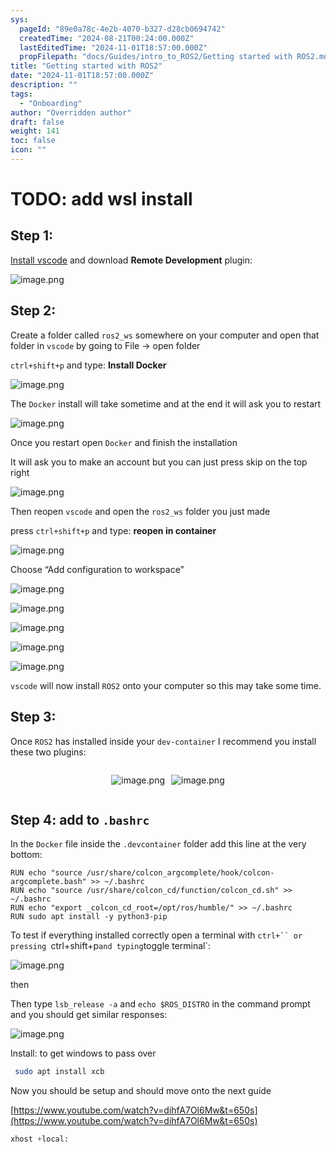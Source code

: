 ```yaml
---
sys:
  pageId: "89e0a78c-4e2b-4070-b327-d28cb0694742"
  createdTime: "2024-08-21T00:24:00.000Z"
  lastEditedTime: "2024-11-01T18:57:00.000Z"
  propFilepath: "docs/Guides/intro_to_ROS2/Getting started with ROS2.md"
title: "Getting started with ROS2"
date: "2024-11-01T18:57:00.000Z"
description: ""
tags:
  - "Onboarding"
author: "Overridden author"
draft: false
weight: 141
toc: false
icon: ""
---
```


# TODO: add wsl install

## Step 1:

[Install vscode](https://code.visualstudio.com/download) and download **Remote Development** plugin:

![image.png](https://prod-files-secure.s3.us-west-2.amazonaws.com/d518164a-d88e-44d1-a4ee-3adb3bd8bce0/efb52993-1881-4a40-b95e-6f020334f022/image.png?X-Amz-Algorithm=AWS4-HMAC-SHA256&X-Amz-Content-Sha256=UNSIGNED-PAYLOAD&X-Amz-Credential=ASIAZI2LB4665VVSNFU5%2F20250406%2Fus-west-2%2Fs3%2Faws4_request&X-Amz-Date=20250406T040955Z&X-Amz-Expires=3600&X-Amz-Security-Token=IQoJb3JpZ2luX2VjEMT%2F%2F%2F%2F%2F%2F%2F%2F%2F%2FwEaCXVzLXdlc3QtMiJIMEYCIQC3HE6u32RFZqdyTMN5S5VfYXoRqnNJeUwYnszTFliV5gIhAKVRDCWNTeJeZBV4mEohyKlud59UEJ3MCadXOqYp6McDKv8DCD0QABoMNjM3NDIzMTgzODA1Igzd0v%2BTH630UNRKmVUq3AOPIZxUpEDnc%2F0WQDmHPQCX8wq5MxKe%2FKz853UjzNhSLOflGvqxzxpGGRxXsQyJverxtf%2FkWb5yNFohjVRvFN6ryujC%2Bg4jDy7L7OxQb9KihmMlB8XdbbFL%2FJIM8oR279sVJLnfadGt3cz72STh0R27sKaS21oT1h0ESVGSWlbZw1aYvIpdQ5UQA08TwW4J6gtgz0D%2F1T4Vjr%2BDzFpRRJO1JNinH5I%2F9iOua1ZcxnAUNEoHjkcRtZbnu40rPLmFAB%2F88jFVeHG2khsj9vX4Ja2L8SwdyUU3qziF7HHxDlAY%2B9%2FHWp4g42CZdhnTjioQRNxYDpDWbfdDAfWwCqaRl9DCPCc%2Fgb%2BO5nj%2BZq6sZ23JxEqBlQlr4mNKNSe4wjgD%2FHNMv3iGzfCUOkl%2BWlTGldo01tzreeVAfq9aF%2F5pYkoIqr%2Bf2IOhA1%2BaU1wFhxCaI1MZb1iCbgM0262s2ZSdNyirOZ7WYpLBgSvrqq667j6rH7s4NscFC%2FlGOkhR1qWW2NpDo5sW5j%2FQWycdJlZ%2FzUiIZsuLEBEO5JulyA9jClOThD0xKdrgdkHPrUTlJhWsKLd3XolGX96fE7H7t22GjUcCXZgcnW%2B58am%2BMvsyafKt0iBrC%2Fqyh%2B%2F0S0eSITDE58e%2FBjqkAaFsB00XlZTgyFoYcIhGW%2Fnot1Hwn86FakL%2FY7XSTYctgCJXU97cQ98VEuEhQNb%2FdxhCW9N48kQdOMnP2d5EhlnmyPdI6Ml7N8xIQPbwQoJrXboMxJKiyH0k44I5Tr6ZUvytoRVTVFU7qG%2F3h58BnXzY1a%2FSuwU77kJkHvGhxJAvdumqcqFRTJlDPYLLwY8YyL%2BITCTCLjPI30X1D1rrNuWuZt0w&X-Amz-Signature=4a1d7666f202aa65c29e19377cd2b3dd6af7352223109fc1d872bde9bccde57a&X-Amz-SignedHeaders=host&x-id=GetObject)

## Step 2:

Create a folder called `ros2_ws` somewhere on your computer and open that folder in `vscode` by going to File → open folder 

`ctrl+shift+p` and type: **Install Docker**

![image.png](https://prod-files-secure.s3.us-west-2.amazonaws.com/d518164a-d88e-44d1-a4ee-3adb3bd8bce0/2269dc0e-1cd5-47ff-bceb-c04ad9b2eab0/image.png?X-Amz-Algorithm=AWS4-HMAC-SHA256&X-Amz-Content-Sha256=UNSIGNED-PAYLOAD&X-Amz-Credential=ASIAZI2LB4665VVSNFU5%2F20250406%2Fus-west-2%2Fs3%2Faws4_request&X-Amz-Date=20250406T040955Z&X-Amz-Expires=3600&X-Amz-Security-Token=IQoJb3JpZ2luX2VjEMT%2F%2F%2F%2F%2F%2F%2F%2F%2F%2FwEaCXVzLXdlc3QtMiJIMEYCIQC3HE6u32RFZqdyTMN5S5VfYXoRqnNJeUwYnszTFliV5gIhAKVRDCWNTeJeZBV4mEohyKlud59UEJ3MCadXOqYp6McDKv8DCD0QABoMNjM3NDIzMTgzODA1Igzd0v%2BTH630UNRKmVUq3AOPIZxUpEDnc%2F0WQDmHPQCX8wq5MxKe%2FKz853UjzNhSLOflGvqxzxpGGRxXsQyJverxtf%2FkWb5yNFohjVRvFN6ryujC%2Bg4jDy7L7OxQb9KihmMlB8XdbbFL%2FJIM8oR279sVJLnfadGt3cz72STh0R27sKaS21oT1h0ESVGSWlbZw1aYvIpdQ5UQA08TwW4J6gtgz0D%2F1T4Vjr%2BDzFpRRJO1JNinH5I%2F9iOua1ZcxnAUNEoHjkcRtZbnu40rPLmFAB%2F88jFVeHG2khsj9vX4Ja2L8SwdyUU3qziF7HHxDlAY%2B9%2FHWp4g42CZdhnTjioQRNxYDpDWbfdDAfWwCqaRl9DCPCc%2Fgb%2BO5nj%2BZq6sZ23JxEqBlQlr4mNKNSe4wjgD%2FHNMv3iGzfCUOkl%2BWlTGldo01tzreeVAfq9aF%2F5pYkoIqr%2Bf2IOhA1%2BaU1wFhxCaI1MZb1iCbgM0262s2ZSdNyirOZ7WYpLBgSvrqq667j6rH7s4NscFC%2FlGOkhR1qWW2NpDo5sW5j%2FQWycdJlZ%2FzUiIZsuLEBEO5JulyA9jClOThD0xKdrgdkHPrUTlJhWsKLd3XolGX96fE7H7t22GjUcCXZgcnW%2B58am%2BMvsyafKt0iBrC%2Fqyh%2B%2F0S0eSITDE58e%2FBjqkAaFsB00XlZTgyFoYcIhGW%2Fnot1Hwn86FakL%2FY7XSTYctgCJXU97cQ98VEuEhQNb%2FdxhCW9N48kQdOMnP2d5EhlnmyPdI6Ml7N8xIQPbwQoJrXboMxJKiyH0k44I5Tr6ZUvytoRVTVFU7qG%2F3h58BnXzY1a%2FSuwU77kJkHvGhxJAvdumqcqFRTJlDPYLLwY8YyL%2BITCTCLjPI30X1D1rrNuWuZt0w&X-Amz-Signature=35f78a66e3e1f1557359785a657b4cf0a8f251455da8dc06b8cd768ea6218748&X-Amz-SignedHeaders=host&x-id=GetObject)

The `Docker` install will take sometime and at the end it will ask you to restart

![image.png](https://prod-files-secure.s3.us-west-2.amazonaws.com/d518164a-d88e-44d1-a4ee-3adb3bd8bce0/ed233f78-be33-4b1f-b89c-9c346c0e961e/image.png?X-Amz-Algorithm=AWS4-HMAC-SHA256&X-Amz-Content-Sha256=UNSIGNED-PAYLOAD&X-Amz-Credential=ASIAZI2LB4665VVSNFU5%2F20250406%2Fus-west-2%2Fs3%2Faws4_request&X-Amz-Date=20250406T040955Z&X-Amz-Expires=3600&X-Amz-Security-Token=IQoJb3JpZ2luX2VjEMT%2F%2F%2F%2F%2F%2F%2F%2F%2F%2FwEaCXVzLXdlc3QtMiJIMEYCIQC3HE6u32RFZqdyTMN5S5VfYXoRqnNJeUwYnszTFliV5gIhAKVRDCWNTeJeZBV4mEohyKlud59UEJ3MCadXOqYp6McDKv8DCD0QABoMNjM3NDIzMTgzODA1Igzd0v%2BTH630UNRKmVUq3AOPIZxUpEDnc%2F0WQDmHPQCX8wq5MxKe%2FKz853UjzNhSLOflGvqxzxpGGRxXsQyJverxtf%2FkWb5yNFohjVRvFN6ryujC%2Bg4jDy7L7OxQb9KihmMlB8XdbbFL%2FJIM8oR279sVJLnfadGt3cz72STh0R27sKaS21oT1h0ESVGSWlbZw1aYvIpdQ5UQA08TwW4J6gtgz0D%2F1T4Vjr%2BDzFpRRJO1JNinH5I%2F9iOua1ZcxnAUNEoHjkcRtZbnu40rPLmFAB%2F88jFVeHG2khsj9vX4Ja2L8SwdyUU3qziF7HHxDlAY%2B9%2FHWp4g42CZdhnTjioQRNxYDpDWbfdDAfWwCqaRl9DCPCc%2Fgb%2BO5nj%2BZq6sZ23JxEqBlQlr4mNKNSe4wjgD%2FHNMv3iGzfCUOkl%2BWlTGldo01tzreeVAfq9aF%2F5pYkoIqr%2Bf2IOhA1%2BaU1wFhxCaI1MZb1iCbgM0262s2ZSdNyirOZ7WYpLBgSvrqq667j6rH7s4NscFC%2FlGOkhR1qWW2NpDo5sW5j%2FQWycdJlZ%2FzUiIZsuLEBEO5JulyA9jClOThD0xKdrgdkHPrUTlJhWsKLd3XolGX96fE7H7t22GjUcCXZgcnW%2B58am%2BMvsyafKt0iBrC%2Fqyh%2B%2F0S0eSITDE58e%2FBjqkAaFsB00XlZTgyFoYcIhGW%2Fnot1Hwn86FakL%2FY7XSTYctgCJXU97cQ98VEuEhQNb%2FdxhCW9N48kQdOMnP2d5EhlnmyPdI6Ml7N8xIQPbwQoJrXboMxJKiyH0k44I5Tr6ZUvytoRVTVFU7qG%2F3h58BnXzY1a%2FSuwU77kJkHvGhxJAvdumqcqFRTJlDPYLLwY8YyL%2BITCTCLjPI30X1D1rrNuWuZt0w&X-Amz-Signature=608f3b601f33af9f8dfb52e4c70a431864cfd8580d16dc3dca0665580e3ce56d&X-Amz-SignedHeaders=host&x-id=GetObject)

Once you restart open `Docker` and finish the installation

It will ask you to make an account but you can just press skip on the top right

![image.png](https://prod-files-secure.s3.us-west-2.amazonaws.com/d518164a-d88e-44d1-a4ee-3adb3bd8bce0/21010ad9-1659-4fd9-9f59-9932a09b2a3d/image.png?X-Amz-Algorithm=AWS4-HMAC-SHA256&X-Amz-Content-Sha256=UNSIGNED-PAYLOAD&X-Amz-Credential=ASIAZI2LB4665VVSNFU5%2F20250406%2Fus-west-2%2Fs3%2Faws4_request&X-Amz-Date=20250406T040955Z&X-Amz-Expires=3600&X-Amz-Security-Token=IQoJb3JpZ2luX2VjEMT%2F%2F%2F%2F%2F%2F%2F%2F%2F%2FwEaCXVzLXdlc3QtMiJIMEYCIQC3HE6u32RFZqdyTMN5S5VfYXoRqnNJeUwYnszTFliV5gIhAKVRDCWNTeJeZBV4mEohyKlud59UEJ3MCadXOqYp6McDKv8DCD0QABoMNjM3NDIzMTgzODA1Igzd0v%2BTH630UNRKmVUq3AOPIZxUpEDnc%2F0WQDmHPQCX8wq5MxKe%2FKz853UjzNhSLOflGvqxzxpGGRxXsQyJverxtf%2FkWb5yNFohjVRvFN6ryujC%2Bg4jDy7L7OxQb9KihmMlB8XdbbFL%2FJIM8oR279sVJLnfadGt3cz72STh0R27sKaS21oT1h0ESVGSWlbZw1aYvIpdQ5UQA08TwW4J6gtgz0D%2F1T4Vjr%2BDzFpRRJO1JNinH5I%2F9iOua1ZcxnAUNEoHjkcRtZbnu40rPLmFAB%2F88jFVeHG2khsj9vX4Ja2L8SwdyUU3qziF7HHxDlAY%2B9%2FHWp4g42CZdhnTjioQRNxYDpDWbfdDAfWwCqaRl9DCPCc%2Fgb%2BO5nj%2BZq6sZ23JxEqBlQlr4mNKNSe4wjgD%2FHNMv3iGzfCUOkl%2BWlTGldo01tzreeVAfq9aF%2F5pYkoIqr%2Bf2IOhA1%2BaU1wFhxCaI1MZb1iCbgM0262s2ZSdNyirOZ7WYpLBgSvrqq667j6rH7s4NscFC%2FlGOkhR1qWW2NpDo5sW5j%2FQWycdJlZ%2FzUiIZsuLEBEO5JulyA9jClOThD0xKdrgdkHPrUTlJhWsKLd3XolGX96fE7H7t22GjUcCXZgcnW%2B58am%2BMvsyafKt0iBrC%2Fqyh%2B%2F0S0eSITDE58e%2FBjqkAaFsB00XlZTgyFoYcIhGW%2Fnot1Hwn86FakL%2FY7XSTYctgCJXU97cQ98VEuEhQNb%2FdxhCW9N48kQdOMnP2d5EhlnmyPdI6Ml7N8xIQPbwQoJrXboMxJKiyH0k44I5Tr6ZUvytoRVTVFU7qG%2F3h58BnXzY1a%2FSuwU77kJkHvGhxJAvdumqcqFRTJlDPYLLwY8YyL%2BITCTCLjPI30X1D1rrNuWuZt0w&X-Amz-Signature=685d534a364f0c38ad7cc6d207ed79aaf553c743e6f7193d3909ef36b4e517d3&X-Amz-SignedHeaders=host&x-id=GetObject)

Then reopen `vscode` and open the `ros2_ws` folder you just made

press `ctrl+shift+p` and type: **reopen in container**

![image.png](https://prod-files-secure.s3.us-west-2.amazonaws.com/d518164a-d88e-44d1-a4ee-3adb3bd8bce0/4e93b8c2-41ad-488c-8095-c74205196118/image.png?X-Amz-Algorithm=AWS4-HMAC-SHA256&X-Amz-Content-Sha256=UNSIGNED-PAYLOAD&X-Amz-Credential=ASIAZI2LB4665VVSNFU5%2F20250406%2Fus-west-2%2Fs3%2Faws4_request&X-Amz-Date=20250406T040955Z&X-Amz-Expires=3600&X-Amz-Security-Token=IQoJb3JpZ2luX2VjEMT%2F%2F%2F%2F%2F%2F%2F%2F%2F%2FwEaCXVzLXdlc3QtMiJIMEYCIQC3HE6u32RFZqdyTMN5S5VfYXoRqnNJeUwYnszTFliV5gIhAKVRDCWNTeJeZBV4mEohyKlud59UEJ3MCadXOqYp6McDKv8DCD0QABoMNjM3NDIzMTgzODA1Igzd0v%2BTH630UNRKmVUq3AOPIZxUpEDnc%2F0WQDmHPQCX8wq5MxKe%2FKz853UjzNhSLOflGvqxzxpGGRxXsQyJverxtf%2FkWb5yNFohjVRvFN6ryujC%2Bg4jDy7L7OxQb9KihmMlB8XdbbFL%2FJIM8oR279sVJLnfadGt3cz72STh0R27sKaS21oT1h0ESVGSWlbZw1aYvIpdQ5UQA08TwW4J6gtgz0D%2F1T4Vjr%2BDzFpRRJO1JNinH5I%2F9iOua1ZcxnAUNEoHjkcRtZbnu40rPLmFAB%2F88jFVeHG2khsj9vX4Ja2L8SwdyUU3qziF7HHxDlAY%2B9%2FHWp4g42CZdhnTjioQRNxYDpDWbfdDAfWwCqaRl9DCPCc%2Fgb%2BO5nj%2BZq6sZ23JxEqBlQlr4mNKNSe4wjgD%2FHNMv3iGzfCUOkl%2BWlTGldo01tzreeVAfq9aF%2F5pYkoIqr%2Bf2IOhA1%2BaU1wFhxCaI1MZb1iCbgM0262s2ZSdNyirOZ7WYpLBgSvrqq667j6rH7s4NscFC%2FlGOkhR1qWW2NpDo5sW5j%2FQWycdJlZ%2FzUiIZsuLEBEO5JulyA9jClOThD0xKdrgdkHPrUTlJhWsKLd3XolGX96fE7H7t22GjUcCXZgcnW%2B58am%2BMvsyafKt0iBrC%2Fqyh%2B%2F0S0eSITDE58e%2FBjqkAaFsB00XlZTgyFoYcIhGW%2Fnot1Hwn86FakL%2FY7XSTYctgCJXU97cQ98VEuEhQNb%2FdxhCW9N48kQdOMnP2d5EhlnmyPdI6Ml7N8xIQPbwQoJrXboMxJKiyH0k44I5Tr6ZUvytoRVTVFU7qG%2F3h58BnXzY1a%2FSuwU77kJkHvGhxJAvdumqcqFRTJlDPYLLwY8YyL%2BITCTCLjPI30X1D1rrNuWuZt0w&X-Amz-Signature=57b57a76889e5409d352a609a50ea2c3a84951720c1d9b2ffaed16f0dc4e3053&X-Amz-SignedHeaders=host&x-id=GetObject)

Choose “Add configuration to workspace”

![image.png](https://prod-files-secure.s3.us-west-2.amazonaws.com/d518164a-d88e-44d1-a4ee-3adb3bd8bce0/9560b282-5060-4989-ba37-97e7b2c22476/image.png?X-Amz-Algorithm=AWS4-HMAC-SHA256&X-Amz-Content-Sha256=UNSIGNED-PAYLOAD&X-Amz-Credential=ASIAZI2LB4665VVSNFU5%2F20250406%2Fus-west-2%2Fs3%2Faws4_request&X-Amz-Date=20250406T040955Z&X-Amz-Expires=3600&X-Amz-Security-Token=IQoJb3JpZ2luX2VjEMT%2F%2F%2F%2F%2F%2F%2F%2F%2F%2FwEaCXVzLXdlc3QtMiJIMEYCIQC3HE6u32RFZqdyTMN5S5VfYXoRqnNJeUwYnszTFliV5gIhAKVRDCWNTeJeZBV4mEohyKlud59UEJ3MCadXOqYp6McDKv8DCD0QABoMNjM3NDIzMTgzODA1Igzd0v%2BTH630UNRKmVUq3AOPIZxUpEDnc%2F0WQDmHPQCX8wq5MxKe%2FKz853UjzNhSLOflGvqxzxpGGRxXsQyJverxtf%2FkWb5yNFohjVRvFN6ryujC%2Bg4jDy7L7OxQb9KihmMlB8XdbbFL%2FJIM8oR279sVJLnfadGt3cz72STh0R27sKaS21oT1h0ESVGSWlbZw1aYvIpdQ5UQA08TwW4J6gtgz0D%2F1T4Vjr%2BDzFpRRJO1JNinH5I%2F9iOua1ZcxnAUNEoHjkcRtZbnu40rPLmFAB%2F88jFVeHG2khsj9vX4Ja2L8SwdyUU3qziF7HHxDlAY%2B9%2FHWp4g42CZdhnTjioQRNxYDpDWbfdDAfWwCqaRl9DCPCc%2Fgb%2BO5nj%2BZq6sZ23JxEqBlQlr4mNKNSe4wjgD%2FHNMv3iGzfCUOkl%2BWlTGldo01tzreeVAfq9aF%2F5pYkoIqr%2Bf2IOhA1%2BaU1wFhxCaI1MZb1iCbgM0262s2ZSdNyirOZ7WYpLBgSvrqq667j6rH7s4NscFC%2FlGOkhR1qWW2NpDo5sW5j%2FQWycdJlZ%2FzUiIZsuLEBEO5JulyA9jClOThD0xKdrgdkHPrUTlJhWsKLd3XolGX96fE7H7t22GjUcCXZgcnW%2B58am%2BMvsyafKt0iBrC%2Fqyh%2B%2F0S0eSITDE58e%2FBjqkAaFsB00XlZTgyFoYcIhGW%2Fnot1Hwn86FakL%2FY7XSTYctgCJXU97cQ98VEuEhQNb%2FdxhCW9N48kQdOMnP2d5EhlnmyPdI6Ml7N8xIQPbwQoJrXboMxJKiyH0k44I5Tr6ZUvytoRVTVFU7qG%2F3h58BnXzY1a%2FSuwU77kJkHvGhxJAvdumqcqFRTJlDPYLLwY8YyL%2BITCTCLjPI30X1D1rrNuWuZt0w&X-Amz-Signature=231ed12364b0cdb1072999e53992ff264bb71a04a9c49fc8dcb24aa9db810a7c&X-Amz-SignedHeaders=host&x-id=GetObject)

![image.png](https://prod-files-secure.s3.us-west-2.amazonaws.com/d518164a-d88e-44d1-a4ee-3adb3bd8bce0/2ee63f81-886b-48e8-a553-dc6e5eac99e4/image.png?X-Amz-Algorithm=AWS4-HMAC-SHA256&X-Amz-Content-Sha256=UNSIGNED-PAYLOAD&X-Amz-Credential=ASIAZI2LB4665VVSNFU5%2F20250406%2Fus-west-2%2Fs3%2Faws4_request&X-Amz-Date=20250406T040955Z&X-Amz-Expires=3600&X-Amz-Security-Token=IQoJb3JpZ2luX2VjEMT%2F%2F%2F%2F%2F%2F%2F%2F%2F%2FwEaCXVzLXdlc3QtMiJIMEYCIQC3HE6u32RFZqdyTMN5S5VfYXoRqnNJeUwYnszTFliV5gIhAKVRDCWNTeJeZBV4mEohyKlud59UEJ3MCadXOqYp6McDKv8DCD0QABoMNjM3NDIzMTgzODA1Igzd0v%2BTH630UNRKmVUq3AOPIZxUpEDnc%2F0WQDmHPQCX8wq5MxKe%2FKz853UjzNhSLOflGvqxzxpGGRxXsQyJverxtf%2FkWb5yNFohjVRvFN6ryujC%2Bg4jDy7L7OxQb9KihmMlB8XdbbFL%2FJIM8oR279sVJLnfadGt3cz72STh0R27sKaS21oT1h0ESVGSWlbZw1aYvIpdQ5UQA08TwW4J6gtgz0D%2F1T4Vjr%2BDzFpRRJO1JNinH5I%2F9iOua1ZcxnAUNEoHjkcRtZbnu40rPLmFAB%2F88jFVeHG2khsj9vX4Ja2L8SwdyUU3qziF7HHxDlAY%2B9%2FHWp4g42CZdhnTjioQRNxYDpDWbfdDAfWwCqaRl9DCPCc%2Fgb%2BO5nj%2BZq6sZ23JxEqBlQlr4mNKNSe4wjgD%2FHNMv3iGzfCUOkl%2BWlTGldo01tzreeVAfq9aF%2F5pYkoIqr%2Bf2IOhA1%2BaU1wFhxCaI1MZb1iCbgM0262s2ZSdNyirOZ7WYpLBgSvrqq667j6rH7s4NscFC%2FlGOkhR1qWW2NpDo5sW5j%2FQWycdJlZ%2FzUiIZsuLEBEO5JulyA9jClOThD0xKdrgdkHPrUTlJhWsKLd3XolGX96fE7H7t22GjUcCXZgcnW%2B58am%2BMvsyafKt0iBrC%2Fqyh%2B%2F0S0eSITDE58e%2FBjqkAaFsB00XlZTgyFoYcIhGW%2Fnot1Hwn86FakL%2FY7XSTYctgCJXU97cQ98VEuEhQNb%2FdxhCW9N48kQdOMnP2d5EhlnmyPdI6Ml7N8xIQPbwQoJrXboMxJKiyH0k44I5Tr6ZUvytoRVTVFU7qG%2F3h58BnXzY1a%2FSuwU77kJkHvGhxJAvdumqcqFRTJlDPYLLwY8YyL%2BITCTCLjPI30X1D1rrNuWuZt0w&X-Amz-Signature=d322ff867770be44cf592bf584634d1b7cfbbe78d1c512ac470db756fd94eb7b&X-Amz-SignedHeaders=host&x-id=GetObject)

![image.png](https://prod-files-secure.s3.us-west-2.amazonaws.com/d518164a-d88e-44d1-a4ee-3adb3bd8bce0/ae1580b2-b048-407e-aed9-b584224a7a04/image.png?X-Amz-Algorithm=AWS4-HMAC-SHA256&X-Amz-Content-Sha256=UNSIGNED-PAYLOAD&X-Amz-Credential=ASIAZI2LB4665VVSNFU5%2F20250406%2Fus-west-2%2Fs3%2Faws4_request&X-Amz-Date=20250406T040955Z&X-Amz-Expires=3600&X-Amz-Security-Token=IQoJb3JpZ2luX2VjEMT%2F%2F%2F%2F%2F%2F%2F%2F%2F%2FwEaCXVzLXdlc3QtMiJIMEYCIQC3HE6u32RFZqdyTMN5S5VfYXoRqnNJeUwYnszTFliV5gIhAKVRDCWNTeJeZBV4mEohyKlud59UEJ3MCadXOqYp6McDKv8DCD0QABoMNjM3NDIzMTgzODA1Igzd0v%2BTH630UNRKmVUq3AOPIZxUpEDnc%2F0WQDmHPQCX8wq5MxKe%2FKz853UjzNhSLOflGvqxzxpGGRxXsQyJverxtf%2FkWb5yNFohjVRvFN6ryujC%2Bg4jDy7L7OxQb9KihmMlB8XdbbFL%2FJIM8oR279sVJLnfadGt3cz72STh0R27sKaS21oT1h0ESVGSWlbZw1aYvIpdQ5UQA08TwW4J6gtgz0D%2F1T4Vjr%2BDzFpRRJO1JNinH5I%2F9iOua1ZcxnAUNEoHjkcRtZbnu40rPLmFAB%2F88jFVeHG2khsj9vX4Ja2L8SwdyUU3qziF7HHxDlAY%2B9%2FHWp4g42CZdhnTjioQRNxYDpDWbfdDAfWwCqaRl9DCPCc%2Fgb%2BO5nj%2BZq6sZ23JxEqBlQlr4mNKNSe4wjgD%2FHNMv3iGzfCUOkl%2BWlTGldo01tzreeVAfq9aF%2F5pYkoIqr%2Bf2IOhA1%2BaU1wFhxCaI1MZb1iCbgM0262s2ZSdNyirOZ7WYpLBgSvrqq667j6rH7s4NscFC%2FlGOkhR1qWW2NpDo5sW5j%2FQWycdJlZ%2FzUiIZsuLEBEO5JulyA9jClOThD0xKdrgdkHPrUTlJhWsKLd3XolGX96fE7H7t22GjUcCXZgcnW%2B58am%2BMvsyafKt0iBrC%2Fqyh%2B%2F0S0eSITDE58e%2FBjqkAaFsB00XlZTgyFoYcIhGW%2Fnot1Hwn86FakL%2FY7XSTYctgCJXU97cQ98VEuEhQNb%2FdxhCW9N48kQdOMnP2d5EhlnmyPdI6Ml7N8xIQPbwQoJrXboMxJKiyH0k44I5Tr6ZUvytoRVTVFU7qG%2F3h58BnXzY1a%2FSuwU77kJkHvGhxJAvdumqcqFRTJlDPYLLwY8YyL%2BITCTCLjPI30X1D1rrNuWuZt0w&X-Amz-Signature=461de55862180db6f9c73ca3621218a3275ab13c2326da6ab4270542dbb5efdf&X-Amz-SignedHeaders=host&x-id=GetObject)

![image.png](https://prod-files-secure.s3.us-west-2.amazonaws.com/d518164a-d88e-44d1-a4ee-3adb3bd8bce0/53255b28-f75e-430f-b9e3-c0ac8577e42b/image.png?X-Amz-Algorithm=AWS4-HMAC-SHA256&X-Amz-Content-Sha256=UNSIGNED-PAYLOAD&X-Amz-Credential=ASIAZI2LB4665VVSNFU5%2F20250406%2Fus-west-2%2Fs3%2Faws4_request&X-Amz-Date=20250406T040955Z&X-Amz-Expires=3600&X-Amz-Security-Token=IQoJb3JpZ2luX2VjEMT%2F%2F%2F%2F%2F%2F%2F%2F%2F%2FwEaCXVzLXdlc3QtMiJIMEYCIQC3HE6u32RFZqdyTMN5S5VfYXoRqnNJeUwYnszTFliV5gIhAKVRDCWNTeJeZBV4mEohyKlud59UEJ3MCadXOqYp6McDKv8DCD0QABoMNjM3NDIzMTgzODA1Igzd0v%2BTH630UNRKmVUq3AOPIZxUpEDnc%2F0WQDmHPQCX8wq5MxKe%2FKz853UjzNhSLOflGvqxzxpGGRxXsQyJverxtf%2FkWb5yNFohjVRvFN6ryujC%2Bg4jDy7L7OxQb9KihmMlB8XdbbFL%2FJIM8oR279sVJLnfadGt3cz72STh0R27sKaS21oT1h0ESVGSWlbZw1aYvIpdQ5UQA08TwW4J6gtgz0D%2F1T4Vjr%2BDzFpRRJO1JNinH5I%2F9iOua1ZcxnAUNEoHjkcRtZbnu40rPLmFAB%2F88jFVeHG2khsj9vX4Ja2L8SwdyUU3qziF7HHxDlAY%2B9%2FHWp4g42CZdhnTjioQRNxYDpDWbfdDAfWwCqaRl9DCPCc%2Fgb%2BO5nj%2BZq6sZ23JxEqBlQlr4mNKNSe4wjgD%2FHNMv3iGzfCUOkl%2BWlTGldo01tzreeVAfq9aF%2F5pYkoIqr%2Bf2IOhA1%2BaU1wFhxCaI1MZb1iCbgM0262s2ZSdNyirOZ7WYpLBgSvrqq667j6rH7s4NscFC%2FlGOkhR1qWW2NpDo5sW5j%2FQWycdJlZ%2FzUiIZsuLEBEO5JulyA9jClOThD0xKdrgdkHPrUTlJhWsKLd3XolGX96fE7H7t22GjUcCXZgcnW%2B58am%2BMvsyafKt0iBrC%2Fqyh%2B%2F0S0eSITDE58e%2FBjqkAaFsB00XlZTgyFoYcIhGW%2Fnot1Hwn86FakL%2FY7XSTYctgCJXU97cQ98VEuEhQNb%2FdxhCW9N48kQdOMnP2d5EhlnmyPdI6Ml7N8xIQPbwQoJrXboMxJKiyH0k44I5Tr6ZUvytoRVTVFU7qG%2F3h58BnXzY1a%2FSuwU77kJkHvGhxJAvdumqcqFRTJlDPYLLwY8YyL%2BITCTCLjPI30X1D1rrNuWuZt0w&X-Amz-Signature=e2c306a810a5005c81cc610b050c862c1ad0093e12f109c5a44a1c7b9db1cb0c&X-Amz-SignedHeaders=host&x-id=GetObject)

![image.png](https://prod-files-secure.s3.us-west-2.amazonaws.com/d518164a-d88e-44d1-a4ee-3adb3bd8bce0/7c562767-5af9-4ffb-97d1-327bcdf4ee00/image.png?X-Amz-Algorithm=AWS4-HMAC-SHA256&X-Amz-Content-Sha256=UNSIGNED-PAYLOAD&X-Amz-Credential=ASIAZI2LB4665VVSNFU5%2F20250406%2Fus-west-2%2Fs3%2Faws4_request&X-Amz-Date=20250406T040955Z&X-Amz-Expires=3600&X-Amz-Security-Token=IQoJb3JpZ2luX2VjEMT%2F%2F%2F%2F%2F%2F%2F%2F%2F%2FwEaCXVzLXdlc3QtMiJIMEYCIQC3HE6u32RFZqdyTMN5S5VfYXoRqnNJeUwYnszTFliV5gIhAKVRDCWNTeJeZBV4mEohyKlud59UEJ3MCadXOqYp6McDKv8DCD0QABoMNjM3NDIzMTgzODA1Igzd0v%2BTH630UNRKmVUq3AOPIZxUpEDnc%2F0WQDmHPQCX8wq5MxKe%2FKz853UjzNhSLOflGvqxzxpGGRxXsQyJverxtf%2FkWb5yNFohjVRvFN6ryujC%2Bg4jDy7L7OxQb9KihmMlB8XdbbFL%2FJIM8oR279sVJLnfadGt3cz72STh0R27sKaS21oT1h0ESVGSWlbZw1aYvIpdQ5UQA08TwW4J6gtgz0D%2F1T4Vjr%2BDzFpRRJO1JNinH5I%2F9iOua1ZcxnAUNEoHjkcRtZbnu40rPLmFAB%2F88jFVeHG2khsj9vX4Ja2L8SwdyUU3qziF7HHxDlAY%2B9%2FHWp4g42CZdhnTjioQRNxYDpDWbfdDAfWwCqaRl9DCPCc%2Fgb%2BO5nj%2BZq6sZ23JxEqBlQlr4mNKNSe4wjgD%2FHNMv3iGzfCUOkl%2BWlTGldo01tzreeVAfq9aF%2F5pYkoIqr%2Bf2IOhA1%2BaU1wFhxCaI1MZb1iCbgM0262s2ZSdNyirOZ7WYpLBgSvrqq667j6rH7s4NscFC%2FlGOkhR1qWW2NpDo5sW5j%2FQWycdJlZ%2FzUiIZsuLEBEO5JulyA9jClOThD0xKdrgdkHPrUTlJhWsKLd3XolGX96fE7H7t22GjUcCXZgcnW%2B58am%2BMvsyafKt0iBrC%2Fqyh%2B%2F0S0eSITDE58e%2FBjqkAaFsB00XlZTgyFoYcIhGW%2Fnot1Hwn86FakL%2FY7XSTYctgCJXU97cQ98VEuEhQNb%2FdxhCW9N48kQdOMnP2d5EhlnmyPdI6Ml7N8xIQPbwQoJrXboMxJKiyH0k44I5Tr6ZUvytoRVTVFU7qG%2F3h58BnXzY1a%2FSuwU77kJkHvGhxJAvdumqcqFRTJlDPYLLwY8YyL%2BITCTCLjPI30X1D1rrNuWuZt0w&X-Amz-Signature=4c983e163244f756a8bc52c9e69889153cf88505e6b60d72b923f4eef1713a5e&X-Amz-SignedHeaders=host&x-id=GetObject)

`vscode` will now install `ROS2` onto your computer so this may take some time.

## Step 3:

Once `ROS2` has installed inside your `dev-container` I recommend you install these two plugins:

<div style="display: flex;flex-direction: row; column-gap:10px; max-width: 630px;justify-content: center;">
<div>

![image.png](https://prod-files-secure.s3.us-west-2.amazonaws.com/d518164a-d88e-44d1-a4ee-3adb3bd8bce0/3fc3d550-5a54-4ba1-ba6b-faa01cdb7369/image.png?X-Amz-Algorithm=AWS4-HMAC-SHA256&X-Amz-Content-Sha256=UNSIGNED-PAYLOAD&X-Amz-Credential=ASIAZI2LB466SSC2FX5V%2F20250406%2Fus-west-2%2Fs3%2Faws4_request&X-Amz-Date=20250406T041002Z&X-Amz-Expires=3600&X-Amz-Security-Token=IQoJb3JpZ2luX2VjEMP%2F%2F%2F%2F%2F%2F%2F%2F%2F%2FwEaCXVzLXdlc3QtMiJHMEUCIQDcTFd5Y6%2FVe33z6Oso1QaLZutfaNZflEAW8FWGd07%2FmQIgX%2BWYkCvr38L4GfG%2Bm0kPn9KxsJ3Nam9jD2dtwD%2BiMT4q%2FwMIPBAAGgw2Mzc0MjMxODM4MDUiDHKYgzDxxaEuDDBfYyrcAyromQ7mO7GtI9e4QP2Xpti63EgJx32lUj738lELL0YbjcOuwNLi0uHvex3nzkgKFIYYIs8IsBg4v0enE5QChGzVlFHr2U%2FcY9tpaw7ZLN8JcIopArtClug%2FQ9R1vtqX56ODgLXoZ%2Fdag6wxkkT5T4FT%2F9YUr96W%2Bk7PovwE3JUEs5cWGMI7FtKWkXW8vMomBbpzYqLbjEl%2F%2B49BptB4M0z4Xlznjbsjx7H9p2p7RJg96WoYGcy73Y5wTBVS8AeYDCbAffn3Jc%2B7jbHY9hFUUHZaonWICjj6giyISErfqpwc7YxoclOzkg50xtxR3V2mgpWQIhYe1Gzq5KqFNf84DkKAnAEI37VA8EfNT0axKApP8EoiSZfcgn9CTidpEY3J7NcXuAjMqeYC91Z%2Bq%2BFTJa4x%2FLeUSzV%2FbvFF6YRHK9gFIW6Cl1gfXpnaCVQCpH%2F2OScHk7gm68xrmAeJGU0%2FKQtZ9a5zarrXotO%2B0q%2FsHd3qbNnFcsSmTtjde7Jyukd4bT7XYuo%2BaylVyTv%2B8PT7VeoojLvVscUAb34ZMtBwMPT97sHQRpUzBzaUs6ZfinkuGAqlc0AgETg6vcUi9xc9lBhiCvtdlsYkzAjOwlr6MqdURXhlx63uu1DlDc5AMMvex78GOqUB3O5xVd23jYkZRhjdKaVVP0gdZ1jifStxqku1P0b0N1AQKP1MX6AFQlW48JdIO%2BBqCDx3YUBTVLWMSgbKN1o%2FW6uQQ6cxw0CzEN3m8YHxlp4Mock85s8FdciyH4fsw4PRs7G4Ej2VhL1yF66IAlFmzAIR33aUw9XvNIUxhX72f%2FfXU8kJ6soNcxj978hQpHZFWfoCcp5Y9VAq9nUplkpI%2FBiVcrcj&X-Amz-Signature=c6c790e4dcbe858e84447dcbe267b70c2ac225a62b8db96e33415992d105c871&X-Amz-SignedHeaders=host&x-id=GetObject)

</div>
<div>

![image.png](https://prod-files-secure.s3.us-west-2.amazonaws.com/d518164a-d88e-44d1-a4ee-3adb3bd8bce0/d994cc66-13c2-4093-a5a3-f84cf4601a82/image.png?X-Amz-Algorithm=AWS4-HMAC-SHA256&X-Amz-Content-Sha256=UNSIGNED-PAYLOAD&X-Amz-Credential=ASIAZI2LB466X46GAKEJ%2F20250406%2Fus-west-2%2Fs3%2Faws4_request&X-Amz-Date=20250406T041003Z&X-Amz-Expires=3600&X-Amz-Security-Token=IQoJb3JpZ2luX2VjEMT%2F%2F%2F%2F%2F%2F%2F%2F%2F%2FwEaCXVzLXdlc3QtMiJIMEYCIQDG4SFeH72EsZaufqlT20%2BCvpxzIuKYn2CVaeHxM7NepgIhAPwhXZQIFSZp5XsOhXd77h1kjdYBKo8tyInZae9w1CIeKv8DCD0QABoMNjM3NDIzMTgzODA1IgzbPgYXz6Ov1UxejAcq3AMfyNWNT%2FwVB70ZBCWZp5rNcUOCKOUi%2Bt8gEEv4u3jLBzRX1w7BSm8T9ec%2FGgbMCkhsYO9w5uaVKP9cIV2ZeHfhkvH8IMfmCiV23MtcYUj7PT5ToI%2B6Mb%2ByHw8QOU%2Bz%2F2KHKwhxmW7rj5EYQMg4OInhyQP57MEnlMQKg60ngq4OlUfC4VufG9uBBmBxr3pFqAZgVk7F9rv6w1b90bzuE4LrENfJVH7Fw5ey%2B6kjPCC9n8w5raMljYkFjnZvFXGFCwaa4c%2FhOiHWDgD4DyNG%2BrRVja6m5L2Gq%2FoPKH%2FK3epoF546%2FNXIj%2F9Lc0qM7SjJ46uCtJjv%2F%2Bf3xV3bTp0g8cFMWm0AaU67eXZl0wfBvbLumaYPykAZDKkTUvMB7jPmoSMDMBE9Pzpx3%2FZ5iNI1tN0LQEN7e8%2FGeuo30VhkyuNvD6JRCAry2%2FJ244xveZagp1117Kie%2B1YaUS45TOGlMft6cSUEh6cgFqEECDNU3EAT0sGmUi8dD4Tk6WcrXq37pdtWm8Ysck1JFBOF1qw1POT0LmcLbNkjwY31HI533QIwmNFDp6tcxEIp3pSUaECpRJktbGdrrLMPD454oGf3MCA7NRtbegwpQ1FzU%2Fi%2BxwMDPyD3co7AA6%2F3Qu7P6TDp58e%2FBjqkAYg6Wk1%2B1qTkkA5WYe44hoSZUgDmZZp%2BlBTAEmMCvXvy8I2N7kP%2FH3Lg8od%2B1yVhM%2BJxLCrdhNuuvqUyfmgmFQU7hfmckGOpSLhuLFGSY7KA42JaIuiNVCzEgGqiGXxoCmw1WoitC53dyFac%2BceYBIjVTKxeHFd1dmYJqdy9UzJbLvA6WKGi75sVDuZBPd0HKMAmzbBqkocn639tF3s9vFNhVlSL&X-Amz-Signature=e519fc6c76214bdac55f6defb722df6c5547712bb29aea3580bd0a0fb0594491&X-Amz-SignedHeaders=host&x-id=GetObject)

</div>
</div>

## Step 4: add to `.bashrc`

In the `Docker` file inside the `.devcontainer` folder add this line at the very bottom: 

```docker
RUN echo "source /usr/share/colcon_argcomplete/hook/colcon-argcomplete.bash" >> ~/.bashrc
RUN echo "source /usr/share/colcon_cd/function/colcon_cd.sh" >> ~/.bashrc
RUN echo "export _colcon_cd_root=/opt/ros/humble/" >> ~/.bashrc
RUN sudo apt install -y python3-pip 
```

To test if everything installed correctly open a terminal with `ctrl+`` or pressing `ctrl+shift+p` and typing `toggle terminal`:

![image.png](https://prod-files-secure.s3.us-west-2.amazonaws.com/d518164a-d88e-44d1-a4ee-3adb3bd8bce0/6a4943d8-b04e-4c02-9a58-775f3384d1a5/image.png?X-Amz-Algorithm=AWS4-HMAC-SHA256&X-Amz-Content-Sha256=UNSIGNED-PAYLOAD&X-Amz-Credential=ASIAZI2LB4665VVSNFU5%2F20250406%2Fus-west-2%2Fs3%2Faws4_request&X-Amz-Date=20250406T040955Z&X-Amz-Expires=3600&X-Amz-Security-Token=IQoJb3JpZ2luX2VjEMT%2F%2F%2F%2F%2F%2F%2F%2F%2F%2FwEaCXVzLXdlc3QtMiJIMEYCIQC3HE6u32RFZqdyTMN5S5VfYXoRqnNJeUwYnszTFliV5gIhAKVRDCWNTeJeZBV4mEohyKlud59UEJ3MCadXOqYp6McDKv8DCD0QABoMNjM3NDIzMTgzODA1Igzd0v%2BTH630UNRKmVUq3AOPIZxUpEDnc%2F0WQDmHPQCX8wq5MxKe%2FKz853UjzNhSLOflGvqxzxpGGRxXsQyJverxtf%2FkWb5yNFohjVRvFN6ryujC%2Bg4jDy7L7OxQb9KihmMlB8XdbbFL%2FJIM8oR279sVJLnfadGt3cz72STh0R27sKaS21oT1h0ESVGSWlbZw1aYvIpdQ5UQA08TwW4J6gtgz0D%2F1T4Vjr%2BDzFpRRJO1JNinH5I%2F9iOua1ZcxnAUNEoHjkcRtZbnu40rPLmFAB%2F88jFVeHG2khsj9vX4Ja2L8SwdyUU3qziF7HHxDlAY%2B9%2FHWp4g42CZdhnTjioQRNxYDpDWbfdDAfWwCqaRl9DCPCc%2Fgb%2BO5nj%2BZq6sZ23JxEqBlQlr4mNKNSe4wjgD%2FHNMv3iGzfCUOkl%2BWlTGldo01tzreeVAfq9aF%2F5pYkoIqr%2Bf2IOhA1%2BaU1wFhxCaI1MZb1iCbgM0262s2ZSdNyirOZ7WYpLBgSvrqq667j6rH7s4NscFC%2FlGOkhR1qWW2NpDo5sW5j%2FQWycdJlZ%2FzUiIZsuLEBEO5JulyA9jClOThD0xKdrgdkHPrUTlJhWsKLd3XolGX96fE7H7t22GjUcCXZgcnW%2B58am%2BMvsyafKt0iBrC%2Fqyh%2B%2F0S0eSITDE58e%2FBjqkAaFsB00XlZTgyFoYcIhGW%2Fnot1Hwn86FakL%2FY7XSTYctgCJXU97cQ98VEuEhQNb%2FdxhCW9N48kQdOMnP2d5EhlnmyPdI6Ml7N8xIQPbwQoJrXboMxJKiyH0k44I5Tr6ZUvytoRVTVFU7qG%2F3h58BnXzY1a%2FSuwU77kJkHvGhxJAvdumqcqFRTJlDPYLLwY8YyL%2BITCTCLjPI30X1D1rrNuWuZt0w&X-Amz-Signature=ec7b8a271ae9cd084827fb14827b3bcfb2632479e9ae4ac35ddfecc32807e831&X-Amz-SignedHeaders=host&x-id=GetObject)

then 

Then type `lsb_release -a` and `echo $ROS_DISTRO` in the command prompt and you should get similar responses:

![image.png](https://prod-files-secure.s3.us-west-2.amazonaws.com/d518164a-d88e-44d1-a4ee-3adb3bd8bce0/3e635dec-a805-4e85-8b9e-d000e5b71a4e/image.png?X-Amz-Algorithm=AWS4-HMAC-SHA256&X-Amz-Content-Sha256=UNSIGNED-PAYLOAD&X-Amz-Credential=ASIAZI2LB4665VVSNFU5%2F20250406%2Fus-west-2%2Fs3%2Faws4_request&X-Amz-Date=20250406T040955Z&X-Amz-Expires=3600&X-Amz-Security-Token=IQoJb3JpZ2luX2VjEMT%2F%2F%2F%2F%2F%2F%2F%2F%2F%2FwEaCXVzLXdlc3QtMiJIMEYCIQC3HE6u32RFZqdyTMN5S5VfYXoRqnNJeUwYnszTFliV5gIhAKVRDCWNTeJeZBV4mEohyKlud59UEJ3MCadXOqYp6McDKv8DCD0QABoMNjM3NDIzMTgzODA1Igzd0v%2BTH630UNRKmVUq3AOPIZxUpEDnc%2F0WQDmHPQCX8wq5MxKe%2FKz853UjzNhSLOflGvqxzxpGGRxXsQyJverxtf%2FkWb5yNFohjVRvFN6ryujC%2Bg4jDy7L7OxQb9KihmMlB8XdbbFL%2FJIM8oR279sVJLnfadGt3cz72STh0R27sKaS21oT1h0ESVGSWlbZw1aYvIpdQ5UQA08TwW4J6gtgz0D%2F1T4Vjr%2BDzFpRRJO1JNinH5I%2F9iOua1ZcxnAUNEoHjkcRtZbnu40rPLmFAB%2F88jFVeHG2khsj9vX4Ja2L8SwdyUU3qziF7HHxDlAY%2B9%2FHWp4g42CZdhnTjioQRNxYDpDWbfdDAfWwCqaRl9DCPCc%2Fgb%2BO5nj%2BZq6sZ23JxEqBlQlr4mNKNSe4wjgD%2FHNMv3iGzfCUOkl%2BWlTGldo01tzreeVAfq9aF%2F5pYkoIqr%2Bf2IOhA1%2BaU1wFhxCaI1MZb1iCbgM0262s2ZSdNyirOZ7WYpLBgSvrqq667j6rH7s4NscFC%2FlGOkhR1qWW2NpDo5sW5j%2FQWycdJlZ%2FzUiIZsuLEBEO5JulyA9jClOThD0xKdrgdkHPrUTlJhWsKLd3XolGX96fE7H7t22GjUcCXZgcnW%2B58am%2BMvsyafKt0iBrC%2Fqyh%2B%2F0S0eSITDE58e%2FBjqkAaFsB00XlZTgyFoYcIhGW%2Fnot1Hwn86FakL%2FY7XSTYctgCJXU97cQ98VEuEhQNb%2FdxhCW9N48kQdOMnP2d5EhlnmyPdI6Ml7N8xIQPbwQoJrXboMxJKiyH0k44I5Tr6ZUvytoRVTVFU7qG%2F3h58BnXzY1a%2FSuwU77kJkHvGhxJAvdumqcqFRTJlDPYLLwY8YyL%2BITCTCLjPI30X1D1rrNuWuZt0w&X-Amz-Signature=a00a42d0a972b31cb86efaa7dfd9ce3b292c411d5f29bbcc63ef0a41bf37f0c9&X-Amz-SignedHeaders=host&x-id=GetObject)

Install:  to get windows to pass over

```bash
 sudo apt install xcb
```

Now you should be setup and should move onto the next guide 

[https://www.youtube.com/watch?v=dihfA7Ol6Mw&t=650s](https://www.youtube.com/watch?v=dihfA7Ol6Mw&t=650s)

```python
xhost +local:
```

